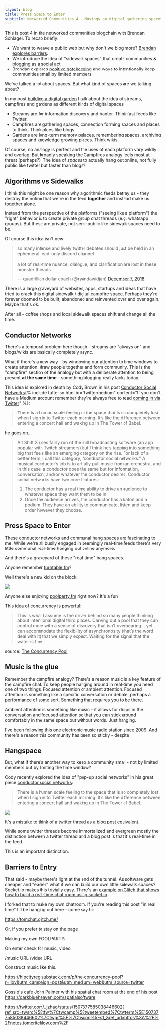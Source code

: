 ```yaml
---
layout: blog
title: Press Space to Enter
subtitle: Networked Communities 4 - Musings on digital gathering spaces
---
```


This is post 4 in the networked communities blogchain with Brendan Schlagel. To recap briefly:

- We want to weave a public web but why don't we blog more? [Brendan explores barriers](https://www.brendanschlagel.com/2019/09/01/weaving-a-public-web-or-why-dont-i-blog-more/).
- We introduce the idea of "sidewalk spaces" that create communities & [blogging as a social act](https://tomcritchlow.com/2019/09/04/networked-communities-2/)
- Brendan explores [positive gatekeeping](https://www.brendanschlagel.com/2019/09/10/sidewalk-spaces-and-positive-gatekeeping/) and ways to intentionally keep communities small by limited members

We've talked a lot about spaces. But what kind of spaces are we talking about?

In my post [building a digital garden](https://tomcritchlow.com/2019/02/17/building-digital-garden/) I talk about the idea of streams, campfires and gardens as different kinds of digital spaces:

- Streams are for information discovery and banter. Think fast feeds like Twitter.
- Campfires are gathering spaces, connection forming spaces and places to think. Think plces like blogs.
- Gardens are long-term memory palaces, remembering spaces, archiving spaces and knowledge growing places. Think wikis.

Of course, no analogy is perfect and the uses of each platform vary wildly and overlap. But broadly speaking the Campfires analogy feels most at threat (perhaps?). The idea of *spaces* to actually hang out online, not fully public like twitter but faster than blogs?

## Algorithms vs Sidewalks

I think this might be one reason why algorithmic feeds betray us - they destroy the notion that we're in the feed **together** and instead make us together alone.

Instead from the perspective of the platforms ("seeing like a platform") the "right" behavior is to create private group chat threads (e.g. whatsapp groups). But these are private, not semi-public like sidewalk spaces need to be.

Of course this idea isn't new:

<blockquote class="twitter-tweet"><p lang="en" dir="ltr">so many intense and lively twitter debates should just be held in an ephemeral read-only discord channel<br><br>a lot of real-time nuance, dialogue, and clarification are lost in these monster threads</p>&mdash; quadrillion dollar coach (@ryandawidjan) <a href="https://twitter.com/ryandawidjan/status/1071177930175406080?ref_src=twsrc%5Etfw">December 7, 2018</a></blockquote> <script async src="https://platform.twitter.com/widgets.js" charset="utf-8"></script>

There is a large graveyard of websites, apps, startups and ideas that have tried to crack this digital sidewalk / digital campfire space. Perhaps they're forever doomed to be built, abandoned and reinvented over and over again. Maybe that's ok.

After all - coffee shops and local sidewalk spaces shift and change all the time.

## Conductor Networks

There's a temporal problem here though - streams are "always on" and blogs/wikis are basically completely async.

What if there's a new way - by windowing our attention to time windows to create attention, draw people together and form community. This is the "campfire" section of the analogy but with a deliberate attention to being present **at the same time** - something blogging really lacks today.

This idea is explored in depth by Cody Brown in his post [Conductor Social Networks](https://medium.com/@CodyBrown/conductor-social-networks-8ede9f13f24d){% include tufte-sn.html id="twittermedium" content="If you don't have a Medium account remember they're always free to read <a href='https://twitter.com/tomcritchlow/status/1183787889911615488'>coming in via Twitter</a>" %}:

> There is a human scale feeling to the space that is so completely lost when I sign in to Twitter each morning. It’s like the difference between entering a concert hall and waking up in The Tower of Babel.

he goes on...

>Alt Shift X uses fairly run of the mill broadcasting software (an app popular with Twitch streamers) but I think he’s tapping into something big that feels like an emerging category on the rise. For lack of a better term, I call this category, “conductor social networks.” A musical conductor’s job is to artfully pull music from an orchestra, and in this case, a conductor does the same but for information, conversation, and/or whatever the conductor desires.
>Conductor social networks have two core features:
>1. The conductor has a real time ability to drive an audience to whatever space they want them to be in.
>2. Once the audience arrives, the conductor has a baton and a podium. They have an ability to communicate, listen and keep order however they choose.

## Press Space to Enter

These conductor networks and communal hang spaces are fascinating to me. While we're all busily engaged in seemingly real-time feeds there's very little communal real-time hanging out online anymore.

And there's a graveyard of these "real-time" hang spaces.

Anyone remember [turntable.fm](https://www.theverge.com/2011/06/28/night-diplo-destroyed-turntable-fm)?

Well there's a new kid on the block: 

![](/images/poolsidefm.png)

Anyone else enjoying [poolparty.fm](https://poolside.fm/) right now? It's a fun 

This idea of concurrency is powerful:

>This is what I assume is the driver behind so many people thinking about intentional digital third places. Carving out a pool that they can control more with a sense of discovery that isn’t overbearing… yet can accommodate the flexibility of asynchronosity (that’s the word deal with it) that we simply expect. Waiting for the signal that the water is fine.

source: [The Concurrency Pool](https://hipcityreg.substack.com/p/the-concurrency-pool?r=ilov&utm_campaign=post&utm_medium=web&utm_source=twitter)


## Music is the glue

Remember the campfire analogy? There's a reason music is a key feature of the campfire chat. To keep people hanging around in real-time you need one of two things. Focused attention or ambient attention. Focused attention is something like a specific conversation or debate, perhaps a performance of some sort. Something that requires you to be there.

Ambient attention is something like music - it allows for drops in the conversation and focused attention so that you can stick around comfortably in the same space but without words. Just hanging.

I've been following this one electronic music radio station since 2009. And there's a reason this community has been so sticky - despite 

## Hangspace

But, what if there's another way to keep a community small - not by limited members but by limiting the time window?

Cody recently explored the idea of "pop-up social networks" in his great piece [conductor social networks](https://medium.com/@CodyBrown/conductor-social-networks-8ede9f13f24d):

> There is a human scale feeling to the space that is so completely lost when I sign in to Twitter each morning. It’s like the difference between entering a concert hall and waking up in The Tower of Babel.



![](/images/poolparty.png)




It's a mistake to think of a twitter thread as a blog post equivalent.

While some twitter threads become immortalized and evergreen mostly the distinction between a twitter thread and a blog post is that it's real-time in the feed.

This is an important distinction.







## Barriers to Entry

That said - maybe there's light at the end of the tunnel. As software gets cheaper and "easier" what if we can build our own little sidewalk spaces? Socket.io makes this trivially easy. There's an [example on Glitch that shows how to build a real-time chat room using socket.io](https://glitch.com/~socketio-chat).

I forked that to make my own chatroom. If you're reading this post "in real time" I'll be hanging out here - come say hi:

<https://tomchat.glitch.me/>

Or, if you prefer to stay on the page

Making my own POOLPARTY:

On enter check for music, video

/music URL
/video URL

Construct music like this.




https://hipcityreg.substack.com/p/the-concurrency-pool?r=ilov&utm_campaign=post&utm_medium=web&utm_source=twitter

Gossip's cafe
John Palmer with his spatial chat room at the end of his post
https://darkblueheaven.com/spatialsoftware

https://twitter.com/_jzhao/status/1507377585038446602?ref_src=twsrc%5Etfw%7Ctwcamp%5Etweetembed%7Ctwterm%5E1507377585038446602%7Ctwgr%5E%7Ctwcon%5Es1_&ref_url=https%3A%2F%2Fnotes.tomcritchlow.com%2F